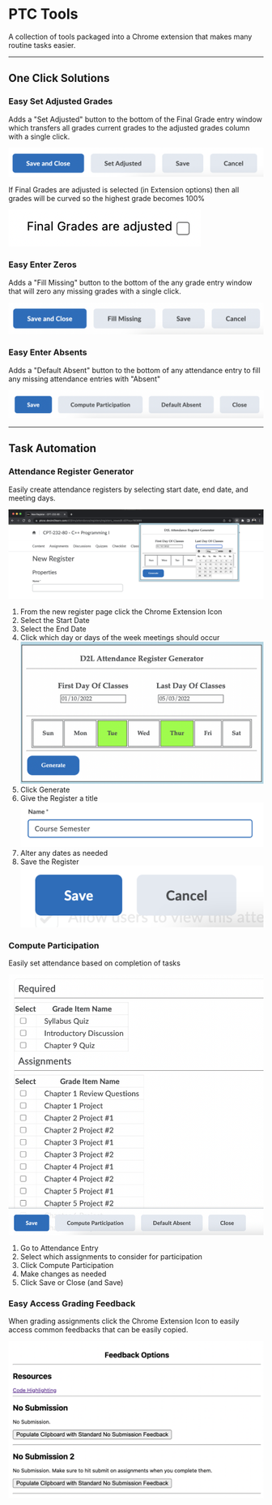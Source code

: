 # PTC Tools

A collection of tools packaged into a Chrome extension that makes many routine tasks easier.

---

## One Click Solutions

### Easy Set Adjusted Grades

Adds a "Set Adjusted" button to the bottom of the Final Grade entry window which transfers all grades current grades to the adjusted grades column with a single click.

[![Set Adjusted Button added to Final Grade UI][1]][1]

If Final Grades are adjusted is selected (in Extension options) then all grades will be curved so the highest grade becomes 100%

[![Chrome Extension Options Final grades are adjusted checkbox][2]][2]

### Easy Enter Zeros

Adds a "Fill Missing" button to the bottom of the any grade entry window that will zero any missing grades with a single click.

[![Fill Missing Button added to any grade entry in grades][3]][3]

### Easy Enter Absents

Adds a "Default Absent" button to the bottom of any attendance entry to fill any missing attendance entries with "Absent"

[![Default Absent Button added to any attendance entry][4]][4]

---

## Task Automation

### Attendance Register Generator

Easily create attendance registers by selecting start date, end date, and meeting days.

[![Attendance Register Generator UI][5]][5]

1. From the new register page click the Chrome Extension Icon
2. Select the Start Date
3. Select the End Date
4. Click which day or days of the week meetings should occur\
   [![Attendance Register Generator UI fully completed][6]][6]
5. Click Generate
6. Give the Register a title\
   [![Name input field filled with sample register name][7]][7]
7. Alter any dates as needed
8. Save the Register\
   [![Register Save Button][8]][8]



### Compute Participation

Easily set attendance based on completion of tasks

[![Attendance Participation UI][9]][9]

1. Go to Attendance Entry
2. Select which assignments to consider for participation
3. Click Compute Participation
4. Make changes as needed
5. Click Save or Close (and Save)
   

### Easy Access Grading Feedback

When grading assignments click the Chrome Extension Icon to easily access common feedbacks that can be easily copied.

[![Common Feedback UI][10]][10]


 [1]: ./screenshots/set_adjusted_grade_button.png
 [2]: ./screenshots/final_grades_are_adjusted.png
 [3]: ./screenshots/fill_missing_button.png
 [4]: ./screenshots/arg/Attendance_register_buttons.png
 [5]: ./screenshots/arg/Attendance_register_generator.png
 [6]: ./screenshots/arg/arg_days_selected.png
 [7]: ./screenshots/arg/register_name.png
 [8]: ./screenshots/arg/register_save.png
 [9]: ./screenshots/afp/attedance_from_participation_ui.png
 [10]: ./screenshots/grading_feedback/Basic_Grading_Feedback.png